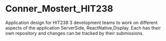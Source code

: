 # Conner_Mostert_HIT238
 Application design for HIT238
 3 development teams to work on different aspects of the application ServerSide, ReactNative,Display. Each has their own repository and changes can be tracked by their submissions.
